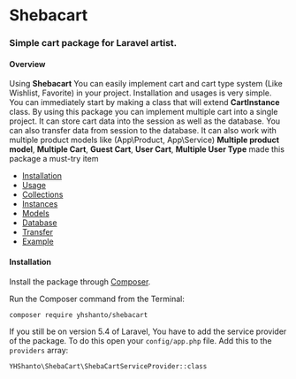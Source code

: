 # Shebacart
### Simple cart package for Laravel artist.
#### Overview
Using **Shebacart** You can easily implement cart and cart type system (Like Wishlist, Favorite) in your project. Installation and usages is very simple. You can immediately start by making a class that will extend **CartInstance** class. By using this package you can implement multiple cart into a single project. It can store cart data into the session as well as the database. You can also transfer data from session to the database. It can also work with multiple product models like (App\Product, App\Service)
**Multiple product model**, **Multiple Cart**, **Guest Cart**, **User Cart**, **Multiple User Type** made this package a must-try item

* [Installation](#installation)
* [Usage](#usage)
* [Collections](#collections)
* [Instances](#instances)
* [Models](#models)
* [Database](#database)
* [Transfer](#transfer)
* [Example](#example)

#### Installation
Install the package through [Composer](http://getcomposer.org/).

Run the Composer command from the Terminal:
```
composer require yhshanto/shebacart
``` 
If you still be on version 5.4 of Laravel, You have to add the service provider of the package. To do this open your `config/app.php` file.
Add this to the `providers` array:

	YHShanto\ShebaCart\ShebaCartServiceProvider::class
	

	
